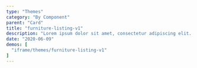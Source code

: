 ```yaml
---
type: "Themes"
category: "By Component"
parent: "Card"
title: "furniture-listing-v1"
description: "Lorem ipsum dolor sit amet, consectetur adipiscing elit. Nunc tempus laoreet leo sit amet iaculis."
date: "2020-06-09"
demos: [
  "iframe/themes/furniture-listing-v1"
]
---
```

